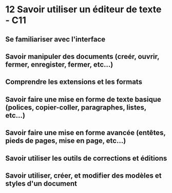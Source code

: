 # 12 Savoir utiliser un éditeur de texte - C11


## Se familiariser avec l'interface
## Savoir manipuler des documents (creér, ouvrir, fermer, enregister, fermer, etc…)
## Comprendre les extensions et les formats
## Savoir faire une mise en forme de texte basique (polices, copier-coller, paragraphes, listes, etc…)
## Savoir faire une mise en forme avancée (entêtes, pieds de pages, mise en page, etc…)
## Savoir utiliser les outils de corrections et éditions
## Savoir utiliser, créer, et modifier des modèles et styles d'un document


